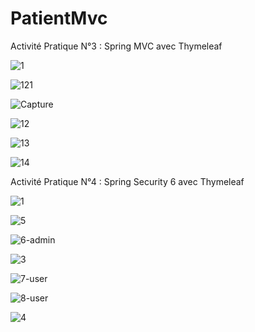# PatientMvc
Activité Pratique N°3 : Spring MVC avec Thymeleaf


![1](https://user-images.githubusercontent.com/80393682/232028362-2405206e-27a0-49d6-918a-b5a97a14693a.PNG)

![121](https://user-images.githubusercontent.com/80393682/232171814-be592b21-9216-47b5-a4bd-cea5a483e4d2.PNG)

![Capture](https://user-images.githubusercontent.com/80393682/232171519-9279c637-d950-4343-9506-6e59c7a94cfb.PNG)

![12](https://user-images.githubusercontent.com/80393682/232171710-e596f2cc-e8af-43b0-86da-c587020fcd31.PNG)

![13](https://user-images.githubusercontent.com/80393682/232171717-895e6efd-03bd-4eb3-8592-adede3c1b951.PNG)

![14](https://user-images.githubusercontent.com/80393682/232171720-33ed4ce4-2723-4114-92ff-a24b5be0594b.PNG)


Activité Pratique N°4 : Spring Security 6 avec Thymeleaf




![1](https://user-images.githubusercontent.com/80393682/232350460-b10f0e13-8843-4177-9079-ef968412aa46.PNG)

![5](https://user-images.githubusercontent.com/80393682/232350487-cf24a59a-6736-41f6-bd93-eb636d4faf14.PNG)

![6-admin](https://user-images.githubusercontent.com/80393682/232350491-e4e5ca22-bc26-490c-b659-b044d5c1659b.PNG)

![3](https://user-images.githubusercontent.com/80393682/232350512-ff0db850-1e3f-4a10-885a-f13cf7a4acbe.PNG)


![7-user](https://user-images.githubusercontent.com/80393682/232350500-22c3947a-a00b-4193-b1a8-ec9617cf400b.PNG)

![8-user](https://user-images.githubusercontent.com/80393682/232350504-1295105a-53ea-4bcf-9181-ef8e97901271.PNG)


![4](https://user-images.githubusercontent.com/80393682/232350522-6d229afb-d51f-472c-9728-447897ad5b53.PNG)


